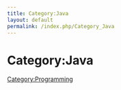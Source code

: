```yaml
---
title: Category:Java
layout: default
permalink: /index.php/Category_Java
---
```


# Category:Java

[Category:Programming](Category_Programming)
